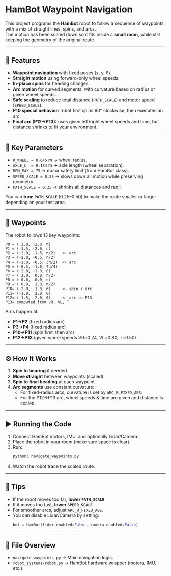 # HamBot Waypoint Navigation

This project programs the **HamBot** robot to follow a sequence of waypoints with a mix of straight lines, spins, and arcs.  
The motion has been scaled down so it fits inside a **small room**, while still keeping the geometry of the original route.

---

## 🚀 Features
- **Waypoint navigation** with fixed poses (x, y, θ).  
- **Straight motion** using forward-only wheel speeds.  
- **In-place spins** for heading changes.  
- **Arc motion** for curved segments, with curvature based on radius or given wheel speeds.  
- **Safe scaling** to reduce total distance (`PATH_SCALE`) and motor speed (`SPEED_SCALE`).  
- **P10 special behavior:** robot first spins 90° clockwise, then executes an arc.  
- **Final arc (P12→P13):** uses given left/right wheel speeds and time, but distance shrinks to fit your environment.

---

## 📐 Key Parameters
- `R_WHEEL = 0.045` m → wheel radius.  
- `AXLE_L  = 0.184` m → axle length (wheel separation).  
- `RPM_MAX = 75` → motor safety limit (from HamBot class).  
- `SPEED_SCALE = 0.35` → slows down all motion while preserving geometry.  
- `PATH_SCALE = 0.35` → shrinks all distances and radii.  

You can **tune `PATH_SCALE`** (0.25–0.50) to make the route smaller or larger depending on your test area.

---

## 📍 Waypoints
The robot follows 13 key waypoints:

```
P0 = ( 2.0, -2.0, π)
P1 = (-1.5, -2.0, π)
P2 = (-2.0, -1.5, π/2)   <- arc
P3 = (-2.0, -0.5, π/2)
P4 = (-1.0, -0.5, 3π/2)  <- arc
P5 = (-0.5, -1.0, 7π/4)
P6 = ( 2.0, -1.0, 0)
P7 = ( 2.0,  0.0, π/2)
P8 = ( 0.0,  0.0, π)
P9 = ( 0.0,  1.0, π/2)
P10= (-2.0,  1.0, π)     <- spin + arc
P11= (-1.0,  2.0, 0)
P12= ( 1.5,  2.0, 0)     <- arc to P13
P13= computed from VR, VL, T
```

Arcs happen at:
- **P1→P2** (fixed radius arc)  
- **P3→P4** (fixed radius arc)  
- **P10→P11** (spin first, then arc)  
- **P12→P13** (given wheel speeds VR=0.24, VL=0.80, T=0.50)  

---

## ⚙️ How It Works
1. **Spin to bearing** if needed.  
2. **Move straight** between waypoints (scaled).  
3. **Spin to final heading** at each waypoint.  
4. **Arc segments** use constant curvature:
   - For fixed-radius arcs, curvature is set by `ARC_R_FIXED_ABS`.  
   - For the P12→P13 arc, wheel speeds & time are given and distance is scaled.  

---

## ▶️ Running the Code
1. Connect HamBot motors, IMU, and optionally Lidar/Camera.  
2. Place the robot in your room (make sure space is clear).  
3. Run:
   ```bash
   python3 navigate_waypoints.py
   ```
4. Watch the robot trace the scaled route.

---

## 🔧 Tips
- If the robot moves too far, **lower `PATH_SCALE`**.  
- If it moves too fast, **lower `SPEED_SCALE`**.  
- For smoother arcs, adjust `ARC_R_FIXED_ABS`.  
- You can disable Lidar/Camera by setting:
  ```python
  bot = HamBot(lidar_enabled=False, camera_enabled=False)
  ```

---

## 📄 File Overview
- `navigate_waypoints.py` → Main navigation logic.  
- `robot_systems/robot.py` → HamBot hardware wrapper (motors, IMU, etc.).  
